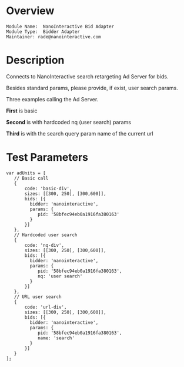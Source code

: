 # Overview

```
Module Name:  NanoInteractive Bid Adapter
Module Type:  Bidder Adapter
Maintainer: rade@nanointeractive.com
```

# Description

Connects to NanoInteractive search retargeting Ad Server for bids.

Besides standard params, please provide, if exist, user search params. 

Three examples calling the Ad Server. 

**First** is basic 

**Second** is with hardcoded nq (user search) params 

**Third** is with the search query param name of the current url


# Test Parameters
```
var adUnits = [
   // Basic call
   {
       code: 'basic-div',
       sizes: [[300, 250], [300,600]],
       bids: [{
         bidder: 'nanointeractive',
         params: {
            pid: '58bfec94eb0a1916fa380163'
         }
       }]
   },
   // Hardcoded user search 
   {
       code: 'nq-div',
       sizes: [[300, 250], [300,600]],
       bids: [{
         bidder: 'nanointeractive',
         params: {
            pid: '58bfec94eb0a1916fa380163',
            nq: 'user search'
         }
       }]
   },
   // URL user search 
   {
       code: 'url-div',
       sizes: [[300, 250], [300,600]],
       bids: [{
         bidder: 'nanointeractive',
         params: {
            pid: '58bfec94eb0a1916fa380163',
            name: 'search'
         }
       }]
   }
];
```
